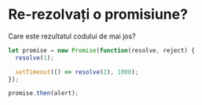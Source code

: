
# Re-rezolvați o promisiune?


Care este rezultatul codului de mai jos? 

```js
let promise = new Promise(function(resolve, reject) {
  resolve(1);

  setTimeout(() => resolve(2), 1000);
});

promise.then(alert);
```
